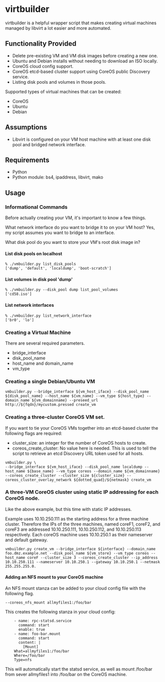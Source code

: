 # virtbuilder

virtbuilder is a helpful wrapper script that makes creating virtual machines managed by libvirt a lot easier and more automated.

## Functionality Provided

* Delete pre-existing VM and VM disk images before creating a new one.
* Ubuntu and Debian installs without needing to download an ISO locally.
* CoreOS cloud config support.
* CoreOS etcd-based cluster support using CoreOS public Discovery service.
* Listing disk pools and volumes in those pools.

Supported types of virtual machines that can be created:
* CoreOS
* Ubuntu
* Debian

## Assumptions

* Libvirt is configured on your VM host machine with at least one disk pool and bridged network interface.

## Requirements

* Python
* Python module: bs4, ipaddress, libvirt, mako

## Usage

### Informational Commands

Before actually creating your VM, it's important to know a few things.

What network interface do you want to bridge it to on your VM host? Yes, my script assumes you want to bridge to an interface.

What disk pool do you want to store your VM's root disk image in?

#### List disk pools on localhost

```
% ./vmbuilder.py list_disk_pools
['dump', 'default', 'localdump', 'boot-scratch']
```

#### List volumes in disk pool 'dump'

```
% ./vmbuilder.py --disk_pool dump list_pool_volumes
['cd58.iso']
```

#### List network interfaces

```
% ./vmbuilder.py list_network_interface
['br0', 'lo']
```

### Creating a Virtual Machine

There are several required parameters.

* bridge_interface
* disk_pool_name
* host_name and domain_name
* vm_type

### Creating a single Debian/Ubuntu VM

```
vmbuilder.py --bridge_interface ${vm_host_iface} --disk_pool_name ${disk_pool_name} --host_name ${vm_name} --vm_type ${host_type} --domain_name ${vm_domainname} --preseed_url http://${fqdn}/mycustom.pressed create_vm
```

### Creating a three-cluster CoreOS VM set.

If you want to tie your CoreOS VMs together into an etcd-based cluster the following flags are required:

* cluster_size: an integer for the number of CoreOS hosts to create.
* coreos_create_cluster: No value here is needed. This is used to tell the script to retrieve an etcd Discovery URL token used for all hosts.

```
vmbuilder.py \
--bridge_interface ${vm_host_iface} --disk_pool_name localdump --host_name ${base_name} --vm_type coreos --domain_name ${vm_domainname} --coreos_create_cluster --cluster_size ${cluster_size} --coreos_cluster_overlay_network ${dotted_quad}/${netmask} create_vm
```

### A three-VM CoreOS cluster using static IP addressing for each CoreOS node.

Like the above example, but this time with static IP addresses.

Example uses 10.10.250.111 as the starting address for a three machine cluster. Therefore the IPs of the three machines, named coreF1, coreF2, and coreF3 are addressed 10.10.250.111, 10.10.250.112, and 10.10.250.113 respectively. Each coreOS machine uses 10.10.250.1 as their nameserver and default gateway.

```
vmbuilder.py create_vm --bridge_interface ${interface} --domain_name foo.dmz.example.net --disk_pool_name ${vm_store} --vm_type coreos --host_name coreF --cluster_size 3 --coreos_create_cluster --ip_address 10.10.250.111 --nameserver 10.10.250.1 --gateway 10.10.250.1 --netmask 255.255.255.0.
```

#### Adding an NFS mount to your CoreOS machine

An NFS mount stanza can be added to your cloud config file with the following flag.
```
--coreos_nfs_mount allmyfiles1:/foo/bar
```

This creates the following stanza in your cloud config:
```
    - name: rpc-statsd.service
      command: start
      enable: true
    - name: foo-bar.mount
      command: start
      content: |
        [Mount]
	What=allmyfiles1:/foo/bar
	Where=/foo/bar
	Type=nfs
```

This will automatically start the statsd service, as well as mount /foo/bar from
sever allmyfiles1 into /foo/bar on the CoreOS machine.
